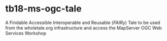 # tb18-ms-ogc-tale
A Findable Accessible Interoperable and Reusable (*FAIR*y) Tale to be used from the wholetale.org infrastructure and access the MapServer OGC Web Services Workshop
